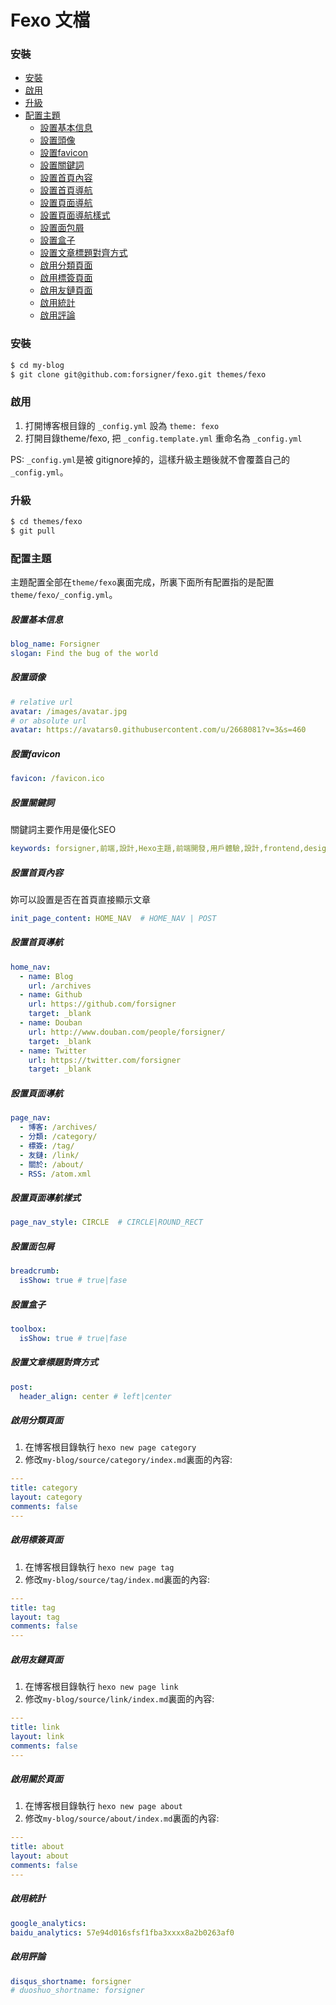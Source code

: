 # Fexo 文檔

### 安裝
- [安裝](#安裝)
- [啟用](#啟用)
- [升級](#升級)
- [配置主題](#配置主題)
  - [設置基本信息](#設置基本信息)
  - [設置頭像](#設置頭像)
  - [設置favicon](#設置favicon)
  - [設置關鍵詞](#設置關鍵詞)
  - [設置首頁內容](#設置首頁內容)
  - [設置首頁導航](#設置首頁導航)
  - [設置頁面導航](#設置頁面導航)
  - [設置頁面導航樣式](#設置頁面導航樣式)
  - [設置面包屑](#設置面包屑)
  - [設置盒子](#設置盒子)
  - [設置文章標題對齊方式](#設置文章標題對齊方式)
  - [啟用分類頁面](#啟用分類頁面)
  - [啟用標簽頁面](#啟用標簽頁面)
  - [啟用友鏈頁面](#啟用友鏈頁面)
  - [啟用統計](#啟用統計)
  - [啟用評論](#啟用評論)


### 安裝

```bash
$ cd my-blog
$ git clone git@github.com:forsigner/fexo.git themes/fexo
```

### 啟用

1. 打開博客根目錄的 `_config.yml` 設為 `theme: fexo`
2. 打開目錄theme/fexo, 把 `_config.template.yml` 重命名為 `_config.yml`

PS: `_config.yml`是被 gitignore掉的，這樣升級主題後就不會覆蓋自己的`_config.yml`。

### 升級

```bash
$ cd themes/fexo
$ git pull
```

### 配置主題

主題配置全部在`theme/fexo`裏面完成，所裏下面所有配置指的是配置`theme/fexo/_config.yml`。

##### 設置基本信息
```yml
blog_name: Forsigner
slogan: Find the bug of the world
```

##### 設置頭像

``` yml
# relative url
avatar: /images/avatar.jpg
# or absolute url
avatar: https://avatars0.githubusercontent.com/u/2668081?v=3&s=460
```

##### 設置favicon

``` yml
favicon: /favicon.ico
```

##### 設置關鍵詞

關鍵詞主要作用是優化SEO

```yml
keywords: forsigner,前端,設計,Hexo主題,前端開發,用戶體驗,設計,frontend,design,nodejs,JavaScript
```

##### 設置首頁內容

妳可以設置是否在首頁直接顯示文章

```yml
init_page_content: HOME_NAV  # HOME_NAV | POST
```

##### 設置首頁導航

```yml
home_nav:
  - name: Blog
    url: /archives
  - name: Github
    url: https://github.com/forsigner
    target: _blank
  - name: Douban
    url: http://www.douban.com/people/forsigner/
    target: _blank
  - name: Twitter
    url: https://twitter.com/forsigner
    target: _blank

```

##### 設置頁面導航

```yml
page_nav:
  - 博客: /archives/
  - 分類: /category/
  - 標簽: /tag/
  - 友鏈: /link/
  - 關於: /about/
  - RSS: /atom.xml
```

##### 設置頁面導航樣式

```yml
page_nav_style: CIRCLE  # CIRCLE|ROUND_RECT
```

##### 設置面包屑

```yml
breadcrumb:
  isShow: true # true|fase
```

##### 設置盒子

```yml
toolbox:
  isShow: true # true|fase
```

##### 設置文章標題對齊方式

```yml
post:
  header_align: center # left|center
```

##### 啟用分類頁面

1. 在博客根目錄執行 `hexo new page category`
2. 修改`my-blog/source/category/index.md`裏面的內容:

```yml
---
title: category
layout: category
comments: false
---
```

##### 啟用標簽頁面

1. 在博客根目錄執行 `hexo new page tag`
2. 修改`my-blog/source/tag/index.md`裏面的內容:

```yml
---
title: tag
layout: tag
comments: false
---
```

##### 啟用友鏈頁面

1. 在博客根目錄執行 `hexo new page link`
2. 修改`my-blog/source/link/index.md`裏面的內容:

```yml
---
title: link
layout: link
comments: false
---
```

##### 啟用關於頁面

1. 在博客根目錄執行 `hexo new page about`
2. 修改`my-blog/source/about/index.md`裏面的內容:

```yml
---
title: about
layout: about
comments: false
---
```

##### 啟用統計

```yml
google_analytics:
baidu_analytics: 57e94d016sfsf1fba3xxxx8a2b0263af0
```

##### 啟用評論

```yml
disqus_shortname: forsigner
# duoshuo_shortname: forsigner
```
